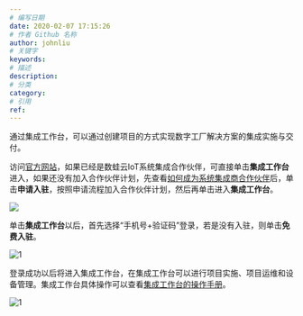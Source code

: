 ```yaml
---
# 编写日期
date: 2020-02-07 17:15:26
# 作者 Github 名称
author: johnliu
# 关键字
keywords:
# 描述
description:
# 分类
category: 
# 引用
ref:
---
```


通过集成工作台，可以通过创建项目的方式实现数字工厂解决方案的集成实施与交付。

访问[官方网站](https://iot.aliyun.com/partners/siportal?spm=a2c56.12465443.iot-bavBar.112.475523c4Rn15Wi)，如果已经是数蛙云IoT系统集成合作伙伴，可直接单击**集成工作台**进入，如果还没有加入合作伙伴计划，先查看[如何成为系统集成商合作伙伴](https://iot.aliyun.com/partners/siportal?spm=a2c56.12465443.iot-bavBar.112.475523c4Rn15Wi)后，单击**申请入驻**，按照申请流程加入合作伙伴计划，然后再单击进入**集成工作台**。

![](https://static-aliyun-doc.oss-cn-hangzhou.aliyuncs.com/assets/img/zh-CN/3654025851/p51817.png)

单击**集成工作台**以后，首先选择“手机号+验证码”登录，若是没有入驻，则单击**免费入驻**。

![1](https://static-aliyun-doc.oss-cn-hangzhou.aliyuncs.com/assets/img/zh-CN/3654025851/p90947.png)

登录成功以后将进入集成工作台，在集成工作台可以进行项目实施、项目运维和设备管理。集成工作台具体操作可以查看[集成工作台的操作手册](https://yuque.antfin-inc.com/cgrmge/cit8ix/iv8kre)。

![1](https://static-aliyun-doc.oss-cn-hangzhou.aliyuncs.com/assets/img/zh-CN/3654025851/p90957.png)
